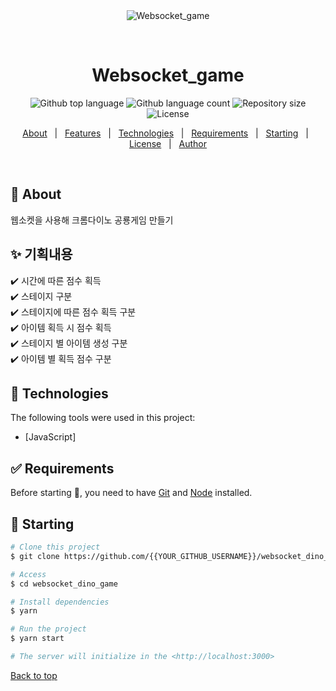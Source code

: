 <div align="center" id="top"> 
  <img src="./.github/app.gif" alt="Websocket_game" />

&#xa0;

  <!-- <a href="https://websocket_game.netlify.app">Demo</a> -->
</div>

<h1 align="center">Websocket_game</h1>

<p align="center">
  <img alt="Github top language" src="https://img.shields.io/github/languages/top/{{YOUR_GITHUB_USERNAME}}/websocket_game?color=56BEB8">

  <img alt="Github language count" src="https://img.shields.io/github/languages/count/{{YOUR_GITHUB_USERNAME}}/websocket_game?color=56BEB8">

  <img alt="Repository size" src="https://img.shields.io/github/repo-size/{{YOUR_GITHUB_USERNAME}}/websocket_game?color=56BEB8">

  <img alt="License" src="https://img.shields.io/github/license/{{YOUR_GITHUB_USERNAME}}/websocket_game?color=56BEB8">

  <!-- <img alt="Github issues" src="https://img.shields.io/github/issues/{{YOUR_GITHUB_USERNAME}}/websocket_game?color=56BEB8" /> -->

  <!-- <img alt="Github forks" src="https://img.shields.io/github/forks/{{YOUR_GITHUB_USERNAME}}/websocket_game?color=56BEB8" /> -->

  <!-- <img alt="Github stars" src="https://img.shields.io/github/stars/{{YOUR_GITHUB_USERNAME}}/websocket_game?color=56BEB8" /> -->
</p>

<!-- Status -->

<!-- <h4 align="center">
	🚧  Websocket_game 🚀 Under construction...  🚧
</h4>

<hr> -->

<p align="center">
  <a href="#dart-about">About</a> &#xa0; | &#xa0; 
  <a href="#sparkles-features">Features</a> &#xa0; | &#xa0;
  <a href="#rocket-technologies">Technologies</a> &#xa0; | &#xa0;
  <a href="#white_check_mark-requirements">Requirements</a> &#xa0; | &#xa0;
  <a href="#checkered_flag-starting">Starting</a> &#xa0; | &#xa0;
  <a href="#memo-license">License</a> &#xa0; | &#xa0;
  <a href="https://github.com/{{YOUR_GITHUB_USERNAME}}" target="_blank">Author</a>
</p>

<br>

## :dart: About

웹소켓을 사용해 크롬다이노 공룡게임 만들기

## :sparkles: 기획내용

:heavy_check_mark: 시간에 따른 점수 획득\
:heavy_check_mark: 스테이지 구분\
:heavy_check_mark: 스테이지에 따른 점수 획득 구분\
:heavy_check_mark: 아이템 획득 시 점수 획득\
:heavy_check_mark: 스테이지 별 아이템 생성 구분\
:heavy_check_mark: 아이템 별 획득 점수 구분

## :rocket: Technologies

The following tools were used in this project:

- [JavaScript]

## :white_check_mark: Requirements

Before starting :checkered_flag:, you need to have [Git](https://git-scm.com) and [Node](https://nodejs.org/en/) installed.

## :checkered_flag: Starting

```bash
# Clone this project
$ git clone https://github.com/{{YOUR_GITHUB_USERNAME}}/websocket_dino_game

# Access
$ cd websocket_dino_game

# Install dependencies
$ yarn

# Run the project
$ yarn start

# The server will initialize in the <http://localhost:3000>
```

<a href="#top">Back to top</a>
